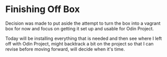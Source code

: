 # Finishing Off Box

Decision was made to put aside the attempt to turn the box into a vagrant box for now and focus on getting it set up and usable for Odin Project.

Today will be installing everything that is needed and then see where I left off with Odin Project, might backtrack a bit on the project so that I can revise before moving forward, will decide when it's time.
